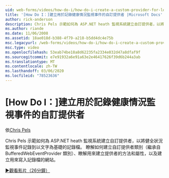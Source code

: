 ```yaml
---
uid: web-forms/videos/how-do-i/how-do-i-create-a-custom-provider-for-logging-health-monitoring-events
title: '[How Do I：]建立用於記錄健康情況監視事件的自訂提供者 |Microsoft Docs'
author: rick-anderson
description: Chris Pels 示範如何為 ASP.NET heath 監視系統建立自訂提供者，以將健全狀況監視事件記錄到以文字為基礎的記錄檔。 Le 。
ms.author: riande
ms.date: 11/06/2008
ms.assetid: 18ae018d-b388-4f79-a218-b5dd4dc4e75b
msc.legacyurl: /web-forms/videos/how-do-i/how-do-i-create-a-custom-provider-for-logging-health-monitoring-events
msc.type: video
ms.openlocfilehash: 53eab74be18a8d62235fa2334e032d47a8dfaf9f
ms.sourcegitcommit: e7e91932a6e91a63e2e46417626f39d6b244a3ab
ms.translationtype: MT
ms.contentlocale: zh-TW
ms.lasthandoff: 03/06/2020
ms.locfileid: "78523636"
---
```

# <a name="how-do-i-create-a-custom-provider-for-logging-health-monitoring-events"></a>[How Do I：]建立用於記錄健康情況監視事件的自訂提供者

依[Chris Pels](https://twitter.com/chrispels)

Chris Pels 示範如何為 ASP.NET heath 監視系統建立自訂提供者，以將健全狀況監視事件記錄到以文字為基礎的記錄檔。 瞭解如何建立自訂提供者類別（繼承自 BufferedWebEventProvider 類別）、瞭解用來建立提供者的方法和屬性，以及建立用來寫入記錄檔的網站。

[&#9654;觀看影片（26分鐘）](https://channel9.msdn.com/Blogs/ASP-NET-Site-Videos/how-do-i-create-a-custom-provider-for-logging-health-monitoring-events)
